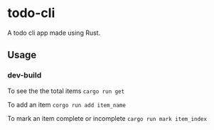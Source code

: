 # todo-cli

A todo cli app made using Rust.

## Usage

### dev-build
To see the the total items
`cargo run get`

To add an item
`corgo run add item_name`

To mark an item complete or incomplete
`cargo run mark item_index`